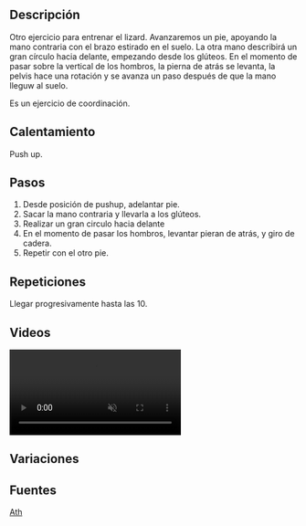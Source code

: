 ## Descripción

Otro ejercicio para entrenar el lizard. Avanzaremos un pie, apoyando la mano contraria con el brazo estirado en el suelo. La otra mano describirá un gran círculo hacia delante, empezando desde los glúteos. En el momento de pasar sobre la vertical de los hombros, la pierna de atrás se levanta, la pelvis hace una rotación y se avanza un paso después de que la mano lleguw al suelo.

Es un ejercicio de coordinación.

## Calentamiento

Push up.

## Pasos

1. Desde posición de pushup, adelantar pie.
2. Sacar la mano contraria y llevarla a los glúteos.
3. Realizar un gran circulo hacia delante
4. En el momento de pasar los hombros, levantar pieran de atrás, y giro de cadera.
5. Repetir con el otro pie.

## Repeticiones

Llegar progresivamente hasta las 10.

## Videos

<video width="{{config.video.width}}" height="{{config.video.height}}" muted preload="auto" controls>
  <source src="{{config.site_url}}video/high_lizard.mp4" type="video/mp4">  
  Your browser does not support the video tag.
</video>

## Variaciones

## Fuentes

[Ath](/varios/fuentes/#ath)